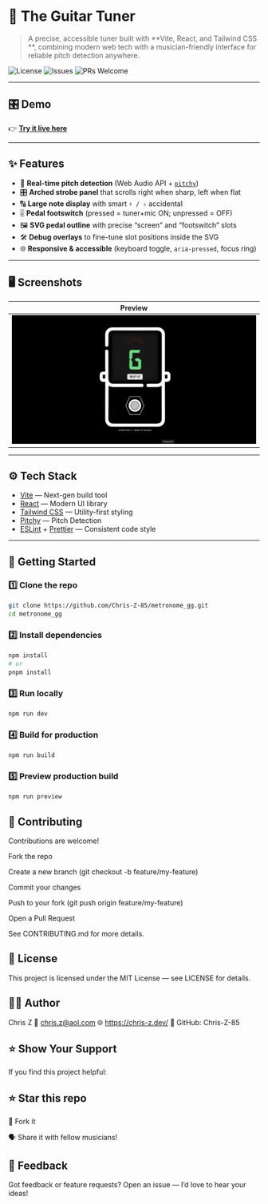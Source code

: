 # 🎵 The Guitar Tuner

> A precise, accessible tuner built with **Vite, React, and Tailwind CSS **, combining modern web tech with a musician-friendly interface for reliable pitch detection anywhere.

![License](https://img.shields.io/github/license/Chris-Z-85/tuner_gg)
![Issues](https://img.shields.io/github/issues/Chris-Z-85/tuner_gg)
![PRs Welcome](https://img.shields.io/badge/PRs-welcome-brightgreen.svg)

---

## 🎛 Demo

👉 **[Try it live here](https://tuner-gg.netlify.app/)**

---

## ✨ Features

- 🎤 **Real-time pitch detection** (Web Audio API + [`pitchy`](https://github.com/ianprime0509/pitchy))
- 🎛️ **Arched strobe panel** that scrolls right when sharp, left when flat
- 🔠 **Large note display** with smart `♯ / ♭` accidental
- 🎚️ **Pedal footswitch** (pressed = tuner+mic ON; unpressed = OFF)
- 🖼️ **SVG pedal outline** with precise “screen” and “footswitch” slots
- 🛠️ **Debug overlays** to fine-tune slot positions inside the SVG
- 🌐 **Responsive & accessible** (keyboard toggle, `aria-pressed`, focus ring)

---

## 🖥️ Screenshots

| Preview  
| ---------------------------------------
| ![Light Mode](./screenshots/tuner_gg.png)

---

## ⚙️ Tech Stack

- [Vite](https://vitejs.dev/) — Next-gen build tool
- [React](https://react.dev/) — Modern UI library
- [Tailwind CSS](https://tailwindcss.com/) — Utility-first styling
- [Pitchy](https://github.com/ianprime0509/pitchy/) — Pitch Detection
- [ESLint](https://eslint.org/) + [Prettier](https://prettier.io/) — Consistent code style

---

## 🚀 Getting Started

### 1️⃣ Clone the repo

```bash
git clone https://github.com/Chris-Z-85/metronome_gg.git
cd metronome_gg
```

### 2️⃣ Install dependencies

```bash
npm install
# or
pnpm install
```

### 3️⃣ Run locally

```bash
npm run dev
```

### 4️⃣ Build for production

```bash
npm run build
```

### 5️⃣ Preview production build

```bash
npm run preview
```

## 🤝 Contributing

Contributions are welcome!

Fork the repo

Create a new branch (git checkout -b feature/my-feature)

Commit your changes

Push to your fork (git push origin feature/my-feature)

Open a Pull Request

See CONTRIBUTING.md for more details.

## 📃 License

This project is licensed under the MIT License — see LICENSE for details.

## 🙋‍♂️ Author

Chris Z
📧 chris.z@aol.com
🌐 https://chris-z.dev/
🐙 GitHub: Chris-Z-85

## ⭐️ Show Your Support

If you find this project helpful:

## ⭐️ Star this repo

🍴 Fork it

🗣️ Share it with fellow musicians!

## 📣 Feedback

Got feedback or feature requests?
Open an issue — I’d love to hear your ideas!

